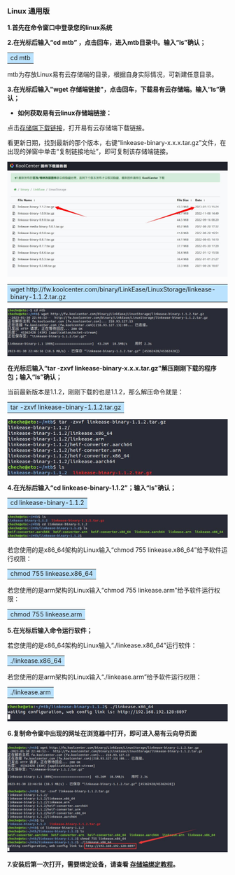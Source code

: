 ### Linux 通用版


**1.首先在命令窗口中登录您的linux系统**

**2.在光标后输入“cd mtb” ，点击回车，进入mtb目录中。输入“ls”确认；**
 <table><tr><td bgcolor=#bae2fe>cd mtb</td></tr></table>

mtb为存放Linux易有云存储端的目录，根据自身实际情况，可新建任意目录。

**3.在光标后输入"wget 存储端链接"，点击回车，下载易有云存储端。输入“ls”确认；**


* **如何获取易有云linux存储端链接：**

点击[存储端下载链接](https://fw.koolcenter.com/binary/LinkEase/LinuxStorage/)，打开易有云存储端下载链接。

看更新日期，找到最新的那个版本，右键“linkease-binary-x.x.x.tar.gz”文件，在出现的弹窗中单击“复制链接地址”，即可复制该存储端链接。

![liunx21.jpg](./image/linux/liunx1.jpg)

 <table><tr><td bgcolor=#bae2fe>wget 
http://fw.koolcenter.com/binary/LinkEase/LinuxStorage/linkease-binary-1.1.2.tar.gz</td></tr></table>

![liunx2.jpg](./image/linux/liunx2.jpg)

**在光标后输入“tar -zxvf linkease-binary-x.x.x.tar.gz”解压刚刚下载的程序包；输入“ls”确认；**

当前最新版本是1.1.2，刚刚下载的也是1.1.2，那么解压命令就是：

<table><tr><td bgcolor=#bae2fe>tar -zxvf linkease-binary-1.1.2.tar.gz</td></tr></table>

![liunx3.jpg](./image/linux/liunx2-1.jpg)

**4.在光标后输入“cd linkease-binary-1.1.2”；输入“ls”确认；**
<table><tr><td bgcolor=#bae2fe>cd linkease-binary-1.1.2</td></tr></table>

![liunx3.jpg](./image/linux/liunx3.jpg)

若您使用的是x86_64架构的Linux输入“chmod 755 linkease.x86_64”给予软件运行权限：

<table><tr><td bgcolor=#bae2fe>chmod 755 linkease.x86_64</td></tr></table>

若您使用的是arm架构的Linux输入“chmod 755 linkease.arm”给予软件运行权限：

<table><tr><td bgcolor=#bae2fe>chmod 755 linkease.arm</td></tr></table>


**5.在光标后输入命令运行软件；**

若您使用的是x86_64架构的Linux输入“./linkease.x86_64”运行软件：

<table><tr><td bgcolor=#bae2fe>./linkease.x86_64</td></tr></table>

若您使用的是arm架构的Linux输入“./linkease.arm”给予软件运行权限：

<table><tr><td bgcolor=#bae2fe>./linkease.arm</td></tr></table>


![liunx4.jpg](./image/linux/liunx4.jpg)

**6.复制命令窗中出现的网址在浏览器中打开，即可进入易有云向导页面**

![liunx5.jpg](./image/linux/liunx5.jpg)

**7.安装后第一次打开，需要绑定设备，请查看 [存储端绑定教程](/zh/guide/linkease/install/cloud.md)。**
